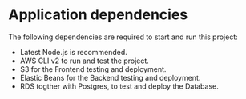 # Application dependencies

The following dependencies are required to start and run this project:

- Latest Node.js is recommended.
- AWS CLI v2 to run and test the project.
- S3 for the Frontend testing and deployment.
- Elastic Beans for the Backend testing and deployment.
- RDS togther with Postgres, to test and deploy the Database.
